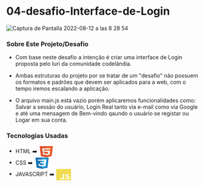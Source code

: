 # 04-desafio-Interface-de-Login

<img width="1356" alt="Captura de Pantalla 2022-08-12 a las 8 28 54" src="https://user-images.githubusercontent.com/51343870/184297123-2aac1a02-be77-49ff-bc14-81a834fa5f80.png">


### Sobre Este Projeto/Desafio

- Com base neste desafio a intenção é criar uma interface de Login proposta pelo Iuri da comunidade codelândia. 

- Ambas estruturas do projeto por se tratar de um "desafio" não possuem os formatos e padrões que devem ser aplicados para a web, com o tempo iremos escalando a aplicação. 

- O arquivo main.js está vazio porém aplicaremos funcionalidades como: Salvar a sessão do usuário, Login Real tanto via e-mail como via Google e até uma mensagem de Bem-vindo qaundo o usuário se registar ou Logar em sua conta. 

### Tecnologias Usadas 

- HTML  ➡️  <img align="center" alt="Romeu-HTML" height="30" width="40" src="https://raw.githubusercontent.com/devicons/devicon/master/icons/html5/html5-original.svg" />
- CSS  ➡️  <img align="center" alt="Romeu-CSS" height="30" width="40" src="https://raw.githubusercontent.com/devicons/devicon/master/icons/css3/css3-original.svg" />
- JAVASCRIPT  ➡️  <img align="center" alt="Romeu-Js" height="30" width="40" src="https://raw.githubusercontent.com/devicons/devicon/master/icons/javascript/javascript-plain.svg" />
